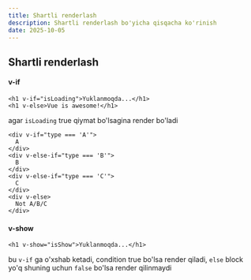 ```yaml
---
title: Shartli renderlash
description: Shartli renderlash bo'yicha qisqacha ko'rinish
date: 2025-10-05
---
```


## Shartli renderlash

<div class="my-md-content">

<h4 class="my-section-tag">v-if</h3>

```vue
<h1 v-if="isLoading">Yuklanmoqda...</h1>
<h1 v-else>Vue is awesome!</h1>
```

agar `isLoading` true qiymat bo'lsagina render bo'ladi

```vue
<div v-if="type === 'A'">
  A
</div>
<div v-else-if="type === 'B'">
  B
</div>
<div v-else-if="type === 'C'">
  C
</div>
<div v-else>
  Not A/B/C
</div>
```

<h4 class="my-section-tag">v-show</h3>

```vue
<h1 v-show="isShow">Yuklanmoqda...</h1>
```

bu `v-if` ga o'xshab ketadi, condition true bo'lsa render qiladi, `else` block yo'q shuning uchun `false` bo'lsa render
qilinmaydi

</div>

